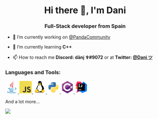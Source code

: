 <h1 align="center">Hi there 👋, I'm Dani</h1>
<h3 align="center">Full-Stack developer from Spain</h3>

- 🔭 I’m currently working on [@PandaCommunity](https://github.com/Panda-Community/)

- 🌱 I’m currently learning **C++**


- 📫 How to reach me **Discord: dänį ✞#9072** or at **Twitter: [@Dani ツ](https://www.twitter.com/@_xDani_)**

<h3 align="left">Languages and Tools:</h3>
<p align="left"> 
  <a href="https://www.java.com" target="_blank">
    <img src="https://raw.githubusercontent.com/devicons/devicon/master/icons/java/java-original.svg" alt="java" width="40" height="40"/> 
  </a> 
  
  <a href="https://developer.mozilla.org/en-US/docs/Web/JavaScript" target="_blank"> 
    <img src="https://raw.githubusercontent.com/devicons/devicon/master/icons/javascript/javascript-original.svg" alt="javascript" width="40" height="40"/>
  </a>
  
  <a href="https://www.linux.org/" target="_blank"> 
    <img src="https://raw.githubusercontent.com/devicons/devicon/master/icons/linux/linux-original.svg" alt="linux" width="40" height="40"/>

  </a> 
  
  <a href="https://www.python.org" target="_blank"> 
    <img src="https://raw.githubusercontent.com/devicons/devicon/master/icons/python/python-original.svg" alt="python" width="40" height="40"/> 
  </a>
  
  <a href="https://docs.microsoft.com/dotnet/csharp/" target="_blank"> 
    <img src="https://raw.githubusercontent.com/devicons/devicon/master/icons/csharp/csharp-original.svg" alt="csharp" width="40" height="40"/> 
  </a>
  
  <a href="https://www.jetbrains.com/idea/" target="_blank"> 
    <img src="https://raw.githubusercontent.com/devicons/devicon/master/icons/intellij/intellij-original.svg" alt="intellij" width="40" height="40"/> 
  </a> 
  
  And a lot more...

</p>

<a> 
    <img src="https://discord.c99.nl/widget/theme-5/464758523184676875.png" />
  </a>
